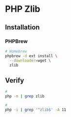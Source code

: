 # PHP Zlib

## Installation

### PHPBrew

```sh
# Homebrew
phpbrew -d ext install \
  --downloader=wget \
  zlib
```

## Verify

```sh
#
php -m | grep zlib

#
php -i | grep '^zlib$' -A 11
```
